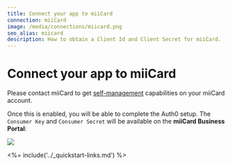 ```yaml
---
title: Connect your app to miiCard
connection: miiCard
image: /media/connections/miicard.png
seo_alias: miicard
description: How to obtain a Client Id and Client Secret for miiCard.
---
```


# Connect your app to miiCard

Please contact miiCard to get [self-management](http://www.miicard.com/developers/self-management) capabilities on your miiCard account.

Once this is enabled, you will be able to complete the Auth0 setup. The `Consumer Key` and `Consumer Secret` will be available on the __miiCard Business Portal__:

![](/media/articles/connections/social/miicard/miicard-businessportal.png)

<%= include('../_quickstart-links.md') %>